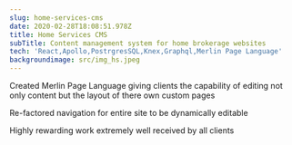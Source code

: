 ```yaml
---
slug: home-services-cms
date: 2020-02-28T18:08:51.978Z
title: Home Services CMS
subTitle: Content management system for home brokerage websites
tech: 'React,Apollo,PostrgresSQL,Knex,Graphql,Merlin Page Language'
backgroundimage: src/img_hs.jpeg
---
```

Created Merlin Page Language giving clients the capability of editing not only content but the layout of there own custom pages

Re-factored navigation for entire site to be dynamically editable 

Highly rewarding work extremely well received by all clients
